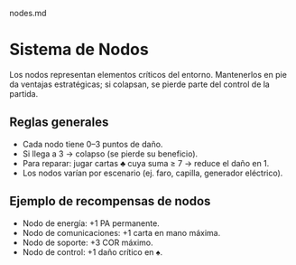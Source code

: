  nodes.md
# Sistema de Nodos

Los nodos representan elementos críticos del entorno. Mantenerlos en pie da ventajas estratégicas; si colapsan, se pierde parte del control de la partida.

## Reglas generales
- Cada nodo tiene 0–3 puntos de daño.  
- Si llega a 3 → colapso (se pierde su beneficio).  
- Para reparar: jugar cartas ♣ cuya suma ≥ 7 → reduce el daño en 1.  
- Los nodos varían por escenario (ej. faro, capilla, generador eléctrico).  

## Ejemplo de recompensas de nodos
- Nodo de energía: +1 PA permanente.  
- Nodo de comunicaciones: +1 carta en mano máxima.  
- Nodo de soporte: +3 COR máximo.  
- Nodo de control: +1 daño crítico en ♠.  
